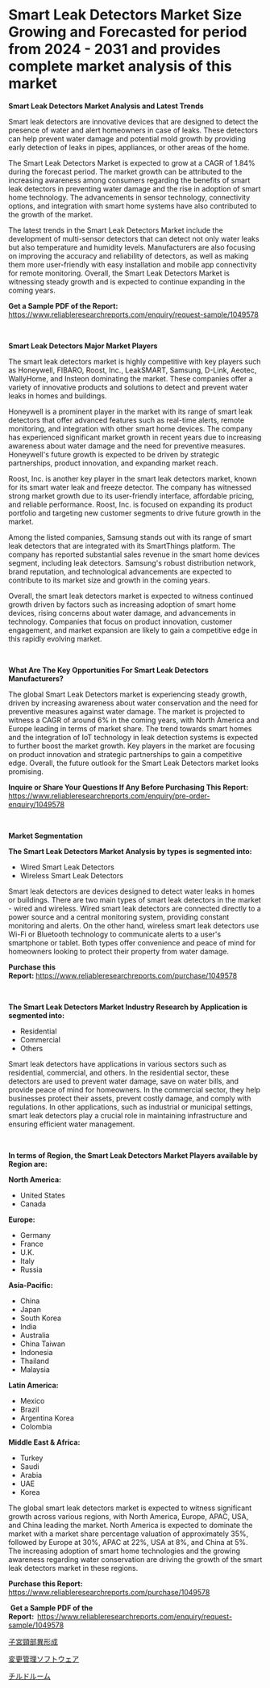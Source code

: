 <p><h1>Smart Leak Detectors Market Size Growing and Forecasted for period from 2024 - 2031 and provides complete market analysis of this market</h1></p><p><strong>Smart Leak Detectors Market Analysis and Latest Trends</strong></p>
<p><p>Smart leak detectors are innovative devices that are designed to detect the presence of water and alert homeowners in case of leaks. These detectors can help prevent water damage and potential mold growth by providing early detection of leaks in pipes, appliances, or other areas of the home.</p><p>The Smart Leak Detectors Market is expected to grow at a CAGR of 1.84% during the forecast period. The market growth can be attributed to the increasing awareness among consumers regarding the benefits of smart leak detectors in preventing water damage and the rise in adoption of smart home technology. The advancements in sensor technology, connectivity options, and integration with smart home systems have also contributed to the growth of the market.</p><p>The latest trends in the Smart Leak Detectors Market include the development of multi-sensor detectors that can detect not only water leaks but also temperature and humidity levels. Manufacturers are also focusing on improving the accuracy and reliability of detectors, as well as making them more user-friendly with easy installation and mobile app connectivity for remote monitoring. Overall, the Smart Leak Detectors Market is witnessing steady growth and is expected to continue expanding in the coming years.</p></p>
<p><strong>Get a Sample PDF of the Report:&nbsp;</strong> <a href="https://www.reliableresearchreports.com/enquiry/request-sample/1049578">https://www.reliableresearchreports.com/enquiry/request-sample/1049578</a></p>
<p>&nbsp;</p>
<p><strong>Smart Leak Detectors Major Market Players</strong></p>
<p><p>The smart leak detectors market is highly competitive with key players such as Honeywell, FIBARO, Roost, Inc., LeakSMART, Samsung, D-Link, Aeotec, WallyHome, and Insteon dominating the market. These companies offer a variety of innovative products and solutions to detect and prevent water leaks in homes and buildings.</p><p>Honeywell is a prominent player in the market with its range of smart leak detectors that offer advanced features such as real-time alerts, remote monitoring, and integration with other smart home devices. The company has experienced significant market growth in recent years due to increasing awareness about water damage and the need for preventive measures. Honeywell's future growth is expected to be driven by strategic partnerships, product innovation, and expanding market reach.</p><p>Roost, Inc. is another key player in the smart leak detectors market, known for its smart water leak and freeze detector. The company has witnessed strong market growth due to its user-friendly interface, affordable pricing, and reliable performance. Roost, Inc. is focused on expanding its product portfolio and targeting new customer segments to drive future growth in the market.</p><p>Among the listed companies, Samsung stands out with its range of smart leak detectors that are integrated with its SmartThings platform. The company has reported substantial sales revenue in the smart home devices segment, including leak detectors. Samsung's robust distribution network, brand reputation, and technological advancements are expected to contribute to its market size and growth in the coming years.</p><p>Overall, the smart leak detectors market is expected to witness continued growth driven by factors such as increasing adoption of smart home devices, rising concerns about water damage, and advancements in technology. Companies that focus on product innovation, customer engagement, and market expansion are likely to gain a competitive edge in this rapidly evolving market.</p></p>
<p>&nbsp;</p>
<p><strong>What Are The Key Opportunities For Smart Leak Detectors Manufacturers?</strong></p>
<p><p>The global Smart Leak Detectors market is experiencing steady growth, driven by increasing awareness about water conservation and the need for preventive measures against water damage. The market is projected to witness a CAGR of around 6% in the coming years, with North America and Europe leading in terms of market share. The trend towards smart homes and the integration of IoT technology in leak detection systems is expected to further boost the market growth. Key players in the market are focusing on product innovation and strategic partnerships to gain a competitive edge. Overall, the future outlook for the Smart Leak Detectors market looks promising.</p></p>
<p><strong>Inquire or Share Your Questions If Any Before Purchasing This Report:</strong> <a href="https://www.reliableresearchreports.com/enquiry/pre-order-enquiry/1049578">https://www.reliableresearchreports.com/enquiry/pre-order-enquiry/1049578</a></p>
<p>&nbsp;</p>
<p><strong>Market Segmentation</strong></p>
<p><strong>The Smart Leak Detectors Market Analysis by types is segmented into:</strong></p>
<p><ul><li>Wired Smart Leak Detectors</li><li>Wireless Smart Leak Detectors</li></ul></p>
<p><p>Smart leak detectors are devices designed to detect water leaks in homes or buildings. There are two main types of smart leak detectors in the market - wired and wireless. Wired smart leak detectors are connected directly to a power source and a central monitoring system, providing constant monitoring and alerts. On the other hand, wireless smart leak detectors use Wi-Fi or Bluetooth technology to communicate alerts to a user's smartphone or tablet. Both types offer convenience and peace of mind for homeowners looking to protect their property from water damage.</p></p>
<p><strong>Purchase this Report:&nbsp;</strong><a href="https://www.reliableresearchreports.com/purchase/1049578">https://www.reliableresearchreports.com/purchase/1049578</a></p>
<p>&nbsp;</p>
<p><strong>The Smart Leak Detectors Market Industry Research by Application is segmented into:</strong></p>
<p><ul><li>Residential</li><li>Commercial</li><li>Others</li></ul></p>
<p><p>Smart leak detectors have applications in various sectors such as residential, commercial, and others. In the residential sector, these detectors are used to prevent water damage, save on water bills, and provide peace of mind for homeowners. In the commercial sector, they help businesses protect their assets, prevent costly damage, and comply with regulations. In other applications, such as industrial or municipal settings, smart leak detectors play a crucial role in maintaining infrastructure and ensuring efficient water management.</p></p>
<p>&nbsp;</p>
<p><strong>In terms of Region, the Smart Leak Detectors Market Players available by Region are:</strong></p>
<p>
    <p> <strong> North America: </strong>
        <ul>
            <li>United States</li>
            <li>Canada</li>
        </ul>
        </p> 
    <p> <strong> Europe: </strong>
        <ul>
            <li>Germany</li>
            <li>France</li>
            <li>U.K.</li>
            <li>Italy</li>
            <li>Russia</li>
        </ul>
        </p> 
    <p> <strong> Asia-Pacific: </strong>
        <ul>
            <li>China</li>
            <li>Japan</li>
            <li>South Korea</li>
            <li>India</li>
            <li>Australia</li>
            <li>China Taiwan</li>
            <li>Indonesia</li>
            <li>Thailand</li>
            <li>Malaysia</li>
        </ul>
        </p> 
    <p> <strong> Latin America: </strong>
        <ul>
            <li>Mexico</li>
            <li>Brazil</li>
            <li>Argentina Korea</li>
            <li>Colombia</li>
        </ul>
        </p> 
    <p> <strong> Middle East & Africa: </strong>
        <ul>
            <li>Turkey</li>
            <li>Saudi</li>
            <li>Arabia</li>
            <li>UAE</li>
            <li>Korea</li>
        </ul>
    </p>
    </p>
<p><p>The global smart leak detectors market is expected to witness significant growth across various regions, with North America, Europe, APAC, USA, and China leading the market. North America is expected to dominate the market with a market share percentage valuation of approximately 35%, followed by Europe at 30%, APAC at 22%, USA at 8%, and China at 5%. The increasing adoption of smart home technologies and the growing awareness regarding water conservation are driving the growth of the smart leak detectors market in these regions.</p></p>
<p><strong>Purchase this Report: </strong><a href="https://www.reliableresearchreports.com/purchase/1049578">https://www.reliableresearchreports.com/purchase/1049578</a></p>
<p>&nbsp;<strong>Get a Sample PDF of the Report:&nbsp;&nbsp;</strong><a href="https://www.reliableresearchreports.com/enquiry/request-sample/1049578">https://www.reliableresearchreports.com/enquiry/request-sample/1049578</a></p>
<p><strong></strong></p>
<p><p><a href="https://github.com/moulafa/Market-Research-Report-List-1/blob/main/96998478307.md">子宮頸部異形成</a></p><p><a href="https://github.com/SantosDicki04/Market-Research-Report-List-1/blob/main/36039578308.md">変更管理ソフトウェア</a></p><p><a href="https://github.com/nxboeu02965442/Market-Research-Report-List-1/blob/main/27403618309.md">チルドルーム</a></p></p>